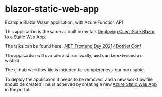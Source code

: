 # blazor-static-web-app

Example Blazor Wasm application, with Azure Function API

This application is the same as built in my talk [Deploying Client Side Blazor to a Static Web App](https://sessionize.com/s/stacy-cashmore/deploying_client_side_blazor_to_a_s/37319).

The talks can be found here:
 [.NET Frontend Day 2021](https://www.youtube.com/watch?v=1VzG0PIcfq8)
 [4DotNet Conf](https://www.youtube.com/watch?v=PLEi7UUs4N8&trk)

The application will compile and run locally, and can be extended as wished.

The github workflow file is included for completeness, but not usable.

To deploy the application it needs to be removed, and a new workflow file should be created
This is acheived by creating a new [Azure Static Web App](https://docs.microsoft.com/en-us/azure/static-web-apps?WT.mc_id=AZ-MVP-5003925) in the portal.
